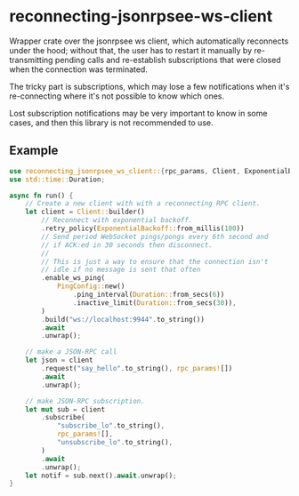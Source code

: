 # reconnecting-jsonrpsee-ws-client

Wrapper crate over the jsonrpsee ws client, which automatically reconnects
under the hood; without that, the user has to restart it manually by
re-transmitting pending calls and re-establish subscriptions that
were closed when the connection was terminated.

The tricky part is subscriptions, which may lose a few notifications
when it's re-connecting where it's not possible to know which ones.

Lost subscription notifications may be very important to know in some cases,
and then this library is not recommended to use.

## Example

```rust
use reconnecting_jsonrpsee_ws_client::{rpc_params, Client, ExponentialBackoff, PingConfig};
use std::time::Duration;

async fn run() {
    // Create a new client with with a reconnecting RPC client.
    let client = Client::builder()
        // Reconnect with exponential backoff.
        .retry_policy(ExponentialBackoff::from_millis(100))
        // Send period WebSocket pings/pongs every 6th second and
        // if ACK:ed in 30 seconds then disconnect.
        //
        // This is just a way to ensure that the connection isn't
        // idle if no message is sent that often
        .enable_ws_ping(
            PingConfig::new()
                .ping_interval(Duration::from_secs(6))
                .inactive_limit(Duration::from_secs(30)),
        )
        .build("ws://localhost:9944".to_string())
        .await
        .unwrap();

    // make a JSON-RPC call
    let json = client
        .request("say_hello".to_string(), rpc_params![])
        .await
        .unwrap();

    // make JSON-RPC subscription.
    let mut sub = client
        .subscribe(
            "subscribe_lo".to_string(),
            rpc_params![],
            "unsubscribe_lo".to_string(),
        )
        .await
        .unwrap();
    let notif = sub.next().await.unwrap();
}
```
